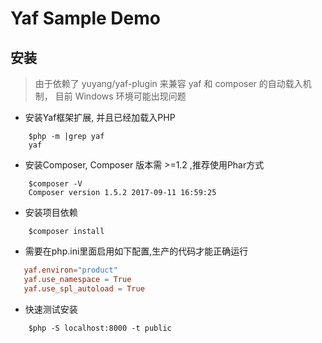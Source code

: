 # Yaf Sample Demo

## 安装
> 由于依赖了 yuyang/yaf-plugin 来兼容 yaf 和 composer 的自动载入机制，
目前 Windows 环境可能出现问题

- 安装Yaf框架扩展, 并且已经加载入PHP
```shell
    $php -m |grep yaf
    yaf
```

- 安装Composer, Composer 版本需 >=1.2 ,推荐使用Phar方式
```shell
    $composer -V
    Composer version 1.5.2 2017-09-11 16:59:25
```
- 安装项目依赖

```shell
    $composer install
```

- 需要在php.ini里面启用如下配置,生产的代码才能正确运行

```conf
   yaf.environ="product"
   yaf.use_namespace = True
   yaf.use_spl_autoload = True
```

- 快速测试安装

```shell
    $php -S localhost:8000 -t public
```
